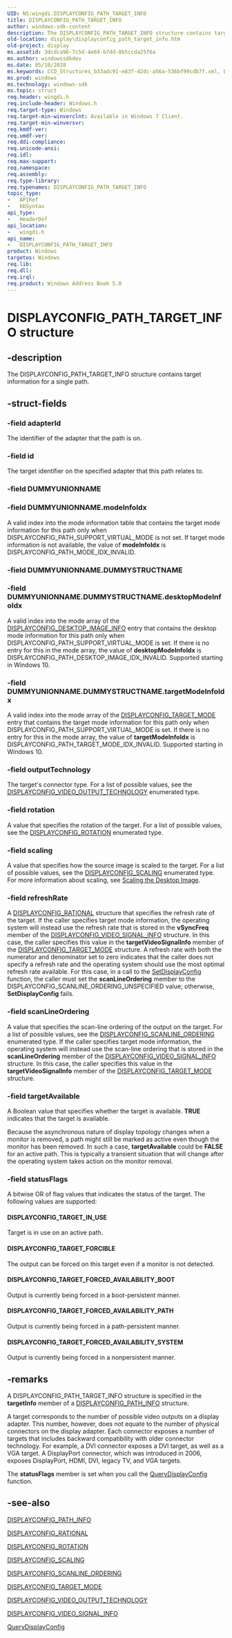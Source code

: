 ```yaml
---
UID: NS:wingdi.DISPLAYCONFIG_PATH_TARGET_INFO
title: DISPLAYCONFIG_PATH_TARGET_INFO
author: windows-sdk-content
description: The DISPLAYCONFIG_PATH_TARGET_INFO structure contains target information for a single path.
old-location: display\displayconfig_path_target_info.htm
old-project: display
ms.assetid: 3dcdca96-7c5d-4e69-b7dd-8b5ccda25f6a
ms.author: windowssdkdev
ms.date: 05/10/2018
ms.keywords: CCD_Structures_b33adc91-e83f-42dc-a56a-536bf99cdb7f.xml, DISPLAYCONFIG_PATH_TARGET_INFO, DISPLAYCONFIG_PATH_TARGET_INFO structure [Display Devices], display.displayconfig_path_target_info, wingdi/DISPLAYCONFIG_PATH_TARGET_INFO
ms.prod: windows
ms.technology: windows-sdk
ms.topic: struct
req.header: wingdi.h
req.include-header: Windows.h
req.target-type: Windows
req.target-min-winverclnt: Available in Windows 7 Client.
req.target-min-winversvr: 
req.kmdf-ver: 
req.umdf-ver: 
req.ddi-compliance: 
req.unicode-ansi: 
req.idl: 
req.max-support: 
req.namespace: 
req.assembly: 
req.type-library: 
req.typenames: DISPLAYCONFIG_PATH_TARGET_INFO
topic_type:
-	APIRef
-	kbSyntax
api_type:
-	HeaderDef
api_location:
-	wingdi.h
api_name:
-	DISPLAYCONFIG_PATH_TARGET_INFO
product: Windows
targetos: Windows
req.lib: 
req.dll: 
req.irql: 
req.product: Windows Address Book 5.0
---
```


# DISPLAYCONFIG_PATH_TARGET_INFO structure


## -description


The DISPLAYCONFIG_PATH_TARGET_INFO structure contains target information for a single path.


## -struct-fields




### -field adapterId

The identifier of the adapter that the path is on.


### -field id

The target identifier on the specified adapter that this path relates to. 


### -field DUMMYUNIONNAME

 


### -field DUMMYUNIONNAME.modeInfoIdx

A valid index into the mode information table that contains the target mode information for this path only when DISPLAYCONFIG_PATH_SUPPORT_VIRTUAL_MODE is not set. If target mode information is not available, the value of <b>modeInfoIdx</b> is DISPLAYCONFIG_PATH_MODE_IDX_INVALID.


### -field DUMMYUNIONNAME.DUMMYSTRUCTNAME

 


### -field DUMMYUNIONNAME.DUMMYSTRUCTNAME.desktopModeInfoIdx

A valid index into the mode array of the <a href="https://msdn.microsoft.com/library/windows/hardware/mt622102">DISPLAYCONFIG_DESKTOP_IMAGE_INFO</a> entry that contains the desktop mode information for this path only when DISPLAYCONFIG_PATH_SUPPORT_VIRTUAL_MODE is set. If there is no entry for this in the mode array, the value of <b>desktopModeInfoIdx</b> is DISPLAYCONFIG_PATH_DESKTOP_IMAGE_IDX_INVALID. Supported starting in Windows 10.


### -field DUMMYUNIONNAME.DUMMYSTRUCTNAME.targetModeInfoIdx

A valid index into the mode array of the <a href="https://msdn.microsoft.com/library/windows/hardware/ff553993">DISPLAYCONFIG_TARGET_MODE</a> entry that contains the target mode information for this path only when DISPLAYCONFIG_PATH_SUPPORT_VIRTUAL_MODE is set. If there is no entry for this in the mode array, the value of <b>targetModeInfoIdx</b> is DISPLAYCONFIG_PATH_TARGET_MODE_IDX_INVALID. Supported starting in Windows 10.


### -field outputTechnology

The target's connector type. For a list of possible values, see the <a href="https://msdn.microsoft.com/library/windows/hardware/ff554003">DISPLAYCONFIG_VIDEO_OUTPUT_TECHNOLOGY</a> enumerated type.


### -field rotation

A value that specifies the rotation of the target. For a list of possible values, see the <a href="https://msdn.microsoft.com/library/windows/hardware/ff553970">DISPLAYCONFIG_ROTATION</a> enumerated type.


### -field scaling

A value that specifies how the source image is scaled to the target. For a list of possible values, see the <a href="https://msdn.microsoft.com/library/windows/hardware/ff553974">DISPLAYCONFIG_SCALING</a> enumerated type. For more information about scaling, see <a href="https://msdn.microsoft.com/e27c7510-45b0-46e6-878f-b901cdd1cd57">Scaling the Desktop Image</a>. 


### -field refreshRate

A <a href="https://msdn.microsoft.com/library/windows/hardware/ff553968">DISPLAYCONFIG_RATIONAL</a> structure that specifies the refresh rate of the target. If the caller specifies target mode information, the operating system will instead use the refresh rate that is stored in the <b>vSyncFreq</b> member of the <a href="https://msdn.microsoft.com/library/windows/hardware/ff554007">DISPLAYCONFIG_VIDEO_SIGNAL_INFO</a> structure. In this case, the caller specifies this value in the <b>targetVideoSignalInfo</b> member of the <a href="https://msdn.microsoft.com/library/windows/hardware/ff553993">DISPLAYCONFIG_TARGET_MODE</a> structure. A refresh rate with both the numerator and denominator set to zero indicates that the caller does not specify a refresh rate and the operating system should use the most optimal refresh rate available. For this case, in a call to the <a href="https://msdn.microsoft.com/library/windows/hardware/ff569533">SetDisplayConfig</a> function, the caller must set the <b>scanLineOrdering</b> member to the DISPLAYCONFIG_SCANLINE_ORDERING_UNSPECIFIED value; otherwise, <b>SetDisplayConfig</b> fails. 


### -field scanLineOrdering

A value that specifies the scan-line ordering of the output on the target. For a list of possible values, see the <a href="https://msdn.microsoft.com/library/windows/hardware/ff553977">DISPLAYCONFIG_SCANLINE_ORDERING</a> enumerated type. If the caller specifies target mode information, the operating system will instead use the scan-line ordering that is stored in the <b>scanLineOrdering</b> member of the <a href="https://msdn.microsoft.com/library/windows/hardware/ff554007">DISPLAYCONFIG_VIDEO_SIGNAL_INFO</a> structure. In this case, the caller specifies this value in the <b>targetVideoSignalInfo</b> member of the <a href="https://msdn.microsoft.com/library/windows/hardware/ff553993">DISPLAYCONFIG_TARGET_MODE</a> structure. 


### -field targetAvailable

A Boolean value that specifies whether the target is available. <b>TRUE</b> indicates that the target is available.

Because the asynchronous nature of display topology changes when a monitor is removed, a path might still be marked as active even though the monitor has been removed. In such a case, <b>targetAvailable</b> could be <b>FALSE</b> for an active path. This is typically a transient situation that will change after the operating system  takes action on the monitor removal.


### -field statusFlags

A bitwise OR of flag values that indicates the status of the target. The following values are supported:





#### DISPLAYCONFIG_TARGET_IN_USE

Target is in use on an active path.



#### DISPLAYCONFIG_TARGET_FORCIBLE

The output can be forced on this target even if a monitor is not detected.



#### DISPLAYCONFIG_TARGET_FORCED_AVAILABILITY_BOOT

Output is currently being forced in a boot-persistent manner.



#### DISPLAYCONFIG_TARGET_FORCED_AVAILABILITY_PATH

Output is currently being forced in a path-persistent manner.



#### DISPLAYCONFIG_TARGET_FORCED_AVAILABILITY_SYSTEM

Output is currently being forced in a nonpersistent manner.


## -remarks



A DISPLAYCONFIG_PATH_TARGET_INFO structure is specified in the <b>targetInfo</b> member of a <a href="https://msdn.microsoft.com/library/windows/hardware/ff553945">DISPLAYCONFIG_PATH_INFO</a> structure.

A target corresponds to the number of possible video outputs on a display adapter. This number, however, does not equate to the number of physical connectors on the display adapter. Each connector exposes a number of targets that includes backward compatibility with older connector technology. For example, a DVI connector exposes a DVI target, as well as a VGA target. A DisplayPort connector, which was introduced in 2006, exposes DisplayPort, HDMI, DVI, legacy TV, and VGA targets.

The <b>statusFlags</b> member is set when you call the <a href="https://msdn.microsoft.com/library/windows/hardware/ff569215">QueryDisplayConfig</a> function. 




## -see-also




<a href="https://msdn.microsoft.com/library/windows/hardware/ff553945">DISPLAYCONFIG_PATH_INFO</a>



<a href="https://msdn.microsoft.com/library/windows/hardware/ff553968">DISPLAYCONFIG_RATIONAL</a>



<a href="https://msdn.microsoft.com/library/windows/hardware/ff553970">DISPLAYCONFIG_ROTATION</a>



<a href="https://msdn.microsoft.com/library/windows/hardware/ff553974">DISPLAYCONFIG_SCALING</a>



<a href="https://msdn.microsoft.com/library/windows/hardware/ff553977">DISPLAYCONFIG_SCANLINE_ORDERING</a>



<a href="https://msdn.microsoft.com/library/windows/hardware/ff553993">DISPLAYCONFIG_TARGET_MODE</a>



<a href="https://msdn.microsoft.com/library/windows/hardware/ff554003">DISPLAYCONFIG_VIDEO_OUTPUT_TECHNOLOGY</a>



<a href="https://msdn.microsoft.com/library/windows/hardware/ff554007">DISPLAYCONFIG_VIDEO_SIGNAL_INFO</a>



<a href="https://msdn.microsoft.com/library/windows/hardware/ff569215">QueryDisplayConfig</a>
 

 

